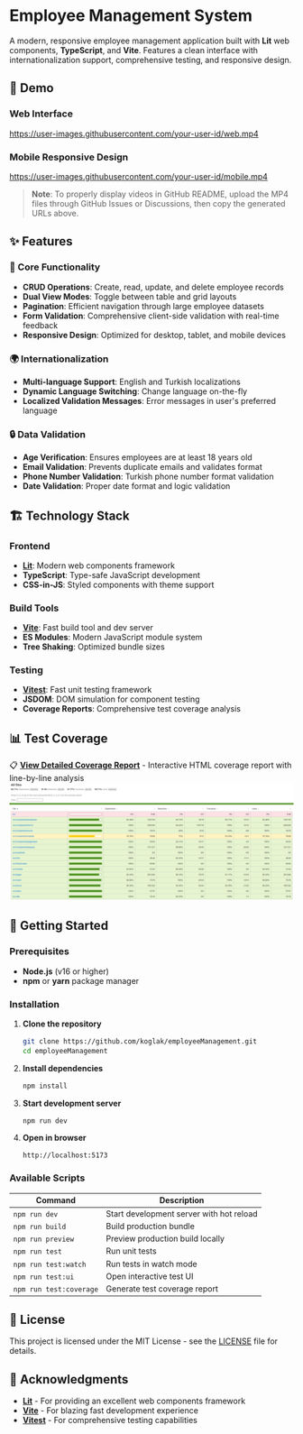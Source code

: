 # Employee Management System

A modern, responsive employee management application built with **Lit** web components, **TypeScript**, and **Vite**. Features a clean interface with internationalization support, comprehensive testing, and responsive design.

## 🎥 Demo

### Web Interface
https://user-images.githubusercontent.com/your-user-id/web.mp4

### Mobile Responsive Design
https://user-images.githubusercontent.com/your-user-id/mobile.mp4

> **Note**: To properly display videos in GitHub README, upload the MP4 files through GitHub Issues or Discussions, then copy the generated URLs above.

## ✨ Features

### 🔧 Core Functionality
- **CRUD Operations**: Create, read, update, and delete employee records
- **Dual View Modes**: Toggle between table and grid layouts
- **Pagination**: Efficient navigation through large employee datasets
- **Form Validation**: Comprehensive client-side validation with real-time feedback
- **Responsive Design**: Optimized for desktop, tablet, and mobile devices

### 🌍 Internationalization
- **Multi-language Support**: English and Turkish localizations
- **Dynamic Language Switching**: Change language on-the-fly
- **Localized Validation Messages**: Error messages in user's preferred language

### 🔒 Data Validation
- **Age Verification**: Ensures employees are at least 18 years old
- **Email Validation**: Prevents duplicate emails and validates format
- **Phone Number Validation**: Turkish phone number format validation
- **Date Validation**: Proper date format and logic validation

## 🏗️ Technology Stack

### Frontend
- **[Lit](https://lit.dev/)**: Modern web components framework
- **TypeScript**: Type-safe JavaScript development
- **CSS-in-JS**: Styled components with theme support

### Build Tools
- **[Vite](https://vitejs.dev/)**: Fast build tool and dev server
- **ES Modules**: Modern JavaScript module system
- **Tree Shaking**: Optimized bundle sizes

### Testing
- **[Vitest](https://vitest.dev/)**: Fast unit testing framework
- **JSDOM**: DOM simulation for component testing
- **Coverage Reports**: Comprehensive test coverage analysis

## 📊 Test Coverage

📋 **[View Detailed Coverage Report](coverage/src/index.html)** - Interactive HTML coverage report with line-by-line analysis
![Test Coverage](public/coverage.png)

## 🚀 Getting Started

### Prerequisites
- **Node.js** (v16 or higher)
- **npm** or **yarn** package manager

### Installation

1. **Clone the repository**
   ```bash
   git clone https://github.com/koglak/employeeManagement.git
   cd employeeManagement
   ```

2. **Install dependencies**
   ```bash
   npm install
   ```

3. **Start development server**
   ```bash
   npm run dev
   ```

4. **Open in browser**
   ```
   http://localhost:5173
   ```

### Available Scripts

| Command | Description |
|---------|-------------|
| `npm run dev` | Start development server with hot reload |
| `npm run build` | Build production bundle |
| `npm run preview` | Preview production build locally |
| `npm run test` | Run unit tests |
| `npm run test:watch` | Run tests in watch mode |
| `npm run test:ui` | Open interactive test UI |
| `npm run test:coverage` | Generate test coverage report |

## 📄 License

This project is licensed under the MIT License - see the [LICENSE](LICENSE) file for details.

## 🙏 Acknowledgments

- **[Lit](https://lit.dev/)** - For providing an excellent web components framework
- **[Vite](https://vitejs.dev/)** - For blazing fast development experience
- **[Vitest](https://vitest.dev/)** - For comprehensive testing capabilities